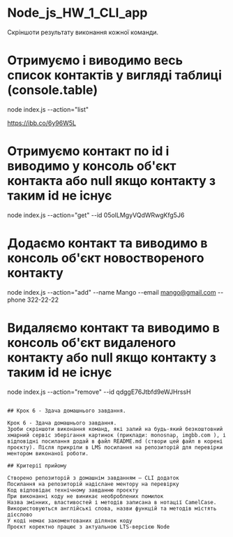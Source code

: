 # Node_js_HW_1_CLI_app

Cкріншоти результату виконання кожної команди.

# Отримуємо і виводимо весь список контактів у вигляді таблиці (console.table)

node index.js --action="list"

https://ibb.co/6y96W5L

# Отримуємо контакт по id і виводимо у консоль об'єкт контакта або null якщо контакту з таким id не існує

node index.js --action="get" --id 05olLMgyVQdWRwgKfg5J6

# Додаємо контакт та виводимо в консоль об'єкт новоствореного контакту

node index.js --action="add" --name Mango --email mango@gmail.com --phone 322-22-22

# Видаляємо контакт та виводимо в консоль об'єкт видаленого контакту або null якщо контакту з таким id не існує

node index.js --action="remove" --id qdggE76Jtbfd9eWJHrssH

```

## Крок 6 - Здача домашнього завдання.

Крок 6 - Здача домашнього завдання.
Зроби скріншоти виконання команд, які залий на будь-який безкоштовний хмарний сервіс зберігання картинок (приклади: monosnap, imgbb.com ), і відповідні посилання додай в файл README.md (створи цей файл в корені проєкту). Після прикріпи в LMS посилання на репозиторій для перевірки ментором виконаної роботи.

## Критерії прийому

Створено репозиторій з домашнім завданням — CLI додаток
Посилання на репозиторій надіслане ментору на перевірку
Код відповідає технічному завданню проєкту
При виконанні коду не виникає необроблених помилок
Назва змінних, властивостей і методів записана в нотації СamelCase. Використовуються англійські слова, назви функцій та методів містять дієслово
У коді немає закоментованих ділянок коду
Проєкт коректно працює з актуальною LTS-версією Node
```
